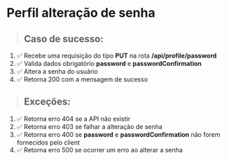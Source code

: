 # Perfil alteração de senha

> ## Caso de sucesso:
1. ✅ Recebe uma requisição do tipo **PUT** na rota **/api/profile/password**
1. ✅ Valida dados obrigatório **password** e **passwordConfirmation**
1. ✅ Altera a senha do usuário
1. ✅ Retorna 200 com a mensagem de sucesso

> ## Exceções:
1. ✅ Retorna erro 404 se a API não existir
1. ✅ Retorna erro 403 se falhar a alteração de senha
1. ✅ Retorna erro 400 se **password** e **passwordConfirmation** não forem fornecidos pelo client
1. ✅ Retorna erro 500 se ocorrer um erro ao alterar a senha
